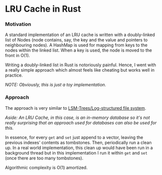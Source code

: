 # LRU Cache in Rust

### Motivation

A standard implementation of an LRU cache is written with a doubly-linked list of Nodes 
(node contains, say, the key and the value and pointers to neighbouring nodes). A HashMap is used for mapping from keys to 
the nodes within the linked  list. When a key is used, the node is moved to the front in O(1).

Writing a doubly-linked list in Rust is notoriously painful. Hence, I went with a really simple
approach which almost feels like cheating but works well in practice. 

_NOTE: Obviously, this is just a toy implementation._

### Approach

The approach is very similar to [LSM-Trees/Log-structured file system](https://en.wikipedia.org/wiki/Log-structured_file_system#:~:text=A%20log%2Dstructured%20filesystem%20is,in%201988%20by%20John%20K.).

_Aside: An LRU Cache, in this case, is an in-memory database so it's not really surprising 
that an approach used for databases can also be used for this._

In essence, for every `get` and `set` just append to a vector, leaving the previous indexes' 
contents as tombstones. Then, periodically run a clean up. In a real world implementation, 
this clean up would have been run in a background thread but in this implementation I run
it within `get` and `set` (once there are too many tombstones).

Algorithmic complexity is O(1) amortized.